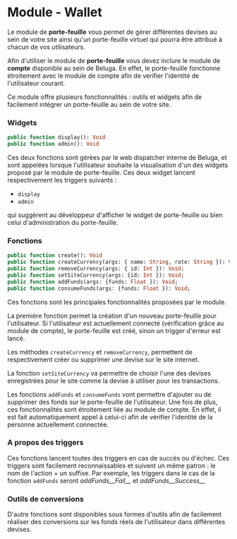 Module - Wallet
===============

Le module de __porte-feuille__ vous permet de gérer différentes devises au sein de votre site ainsi qu'un porte-feuille virtuel qui pourra être attribué à chacun de vos utilisateurs.

Afin d'utiliser le module de __porte-feuille__ vous devez inclure le module de __compte__ disponible au sein de Beluga. En effet, le porte-feuille fonctionne étroitement avec le module de compte afin de verifier l'identité de l'utilisateur courant.

Ce module offre plusieurs fonctionnalités : outils et widgets afin de facilement intégrer un porte-feuille au sein de votre site.

### Widgets


```Haxe
public function display(): Void
public function admin(): Void
```

Ces deux fonctions sont gérées par le web dispatcher interne de Beluga, et sont appelées lorsque l'utilisateur souhaite la visualisation d'un des widgets proposé par le module de porte-feuille. Ces deux widget lancent respectivement les triggers suivants :

* `display`
* `admin`

qui suggèrent au développeur d'afficher le widget de porte-feuille ou bien celui d'administration du porte-feuille.


### Fonctions

```Haxe
public function create(): Void
public function createCurrency(args: { name: String, rate: String }): Void;
public function removeCurrency(args: { id: Int }): Void;
public function setSiteCurrency(args: {id: Int }): Void;
public function addFunds(args: {funds: Float }): Void;
public function consumeFunds(args: {funds: Float }): Void;
```

Ces fonctions sont les principales fonctionnalités proposées par le module.

La première fonction permet la création d'un nouveau porte-feuille pour l'utilisateur. Si l'utilisateur est actuellement connecté (vérification grâce au module de compte), le porte-feuille est créé, sinon un trigger d'erreur est lancé.

Les méthodes `createCurrency` et `removeCurrency`, permettent de respectivement créer ou supprimer une devise sur le site internet.

La fonction `setSiteCurrency` va permettre de choisir l'une des devises enregistrées pour le site comme la devise à utiliser pour les transactions.

Les fonctions `addFunds` et `consumeFunds` vont permettre d'ajouter ou de supprimer des fonds sur le porte-feuille de l'utilisateur. Une fois de plus, ces fonctionnalités sont étroitement liée au module de compte. En effet, il est fait automatiquement appel à celui-ci afin de vérifier l'identité de la personne actuellement connectée.

### A propos des triggers

Ces fonctions lancent toutes des triggers en cas de succès ou d'échec. Ces triggers sont facilement reconnaissables et suivent un même patron : le nom de l'action + un suffixe. Par exemple, les triggers dans le cas de la fonction `addFunds` seront *addFunds__Fail__* et *addFunds__Success__*

### Outils de conversions

D'autre fonctions sont disponibles sous formes d'outils afin de facilement réaliser des conversions sur les fonds réels de l'utilisateur dans différentes devises.